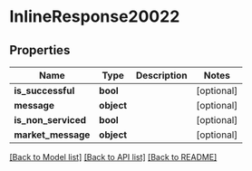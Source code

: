 # InlineResponse20022

## Properties
Name | Type | Description | Notes
------------ | ------------- | ------------- | -------------
**is_successful** | **bool** |  | [optional] 
**message** | **object** |  | [optional] 
**is_non_serviced** | **bool** |  | [optional] 
**market_message** | **object** |  | [optional] 

[[Back to Model list]](../README.md#documentation-for-models) [[Back to API list]](../README.md#documentation-for-api-endpoints) [[Back to README]](../README.md)


